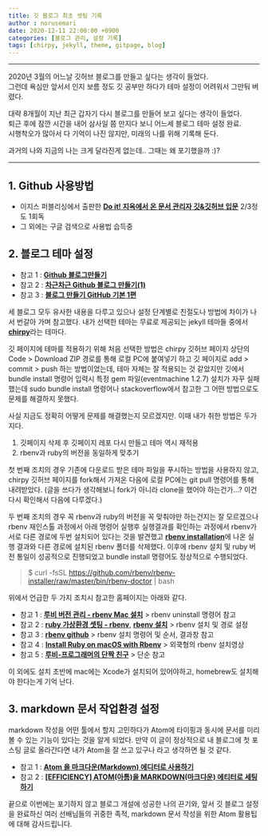 ```yaml
---
title: 깃 블로그 최초 셋팅 기록
author : norusemari
date: 2020-12-11 22:00:00 +0900
categories: [블로그 관리, 설정 기록]
tags: [chirpy, jekyll, theme, gitpage, blog]
---
```



---

2020년 3월의 어느날 깃허브 블로그를 만들고 싶다는 생각이 들었다.  
그런데 욕심만 앞서서 인지 보름 정도 깃 공부만 하다가 테마 설정이 어려워서 그만둬 버렸다.


대략 8개월이 지난 최근 갑자기 다시 블로그를 만들어 보고 싶다는 생각이 들었다.  
퇴근 후에 잠깐 시간을 내어 삼사일 쯤 만지다 보니 어느세 블로그 테마 설정 완료.  
시행착오가 많아서 다 기억이 나진 않지만, 미래의 나를 위해 기록해 둔다.


과거의 나와 지금의 나는 크게 달라진게 없는데.. 그때는 왜 포기했을까 :)?

---

## 1. Github 사용방법

- 이지스 퍼블리싱에서 출판한 [**Do it! 지옥에서 온 문서 관리자 깃&깃허브 입문**](http://www.yes24.com/Product/Goods/84803146) 2/3정도 1회독
- 그 외에는 구글 검색으로 사용법 습득중


## 2. 블로그 테마 설정


- 참고 1 : [**Github 블로그만들기**](https://velog.io/@zawook/Github-%EB%B8%94%EB%A1%9C%EA%B7%B8-%EB%A7%8C%EB%93%A4%EA%B8%B0-1)
- 참고 2 : [**차근차근 Github 블로그 만들기(1)**](https://zoomkoding.github.io/gitblog/2019/08/15/git-blog-1.html)
- 참고 3 : [**블로그 만들기 GitHub 기본 1편**](https://blog.chulgil.me/how-to-make-blog-using-github-1/)


세 블로그 모두 유사한 내용을 다루고 있으나 설정 단계별로 친절도나 방법에 차이가 나서 번갈아 가며 참고했다. 내가 선택한 테마는 무료로 제공되는 jekyll 테마들 중에서 [**chirpy**](https://github.com/cotes2020/jekyll-theme-chirpy)라는 테마다.

깃 페이지에 테마를 적용하기 위해 처음 선택한 방법은 chirpy 깃허브 페이지 상단의 Code > Download ZIP 경로를 통해 로컬 PC에 붙여넣기 하고 깃 페이지로 add > commit > push 하는 방법이었는데, 테마 자체는 잘 적용되는 것 같았지만 깃에서 bundle install 명령어 입력시 특정 gem 파일(eventmachine 1.2.7) 설치가 자꾸 실패했는데 sudo bundle install 명령어나 stackoverflow에서 참고한 그 어떤 방법으로도 문제를 해결하지 못했다.  

사실 지금도 정확히 어떻게 문제를 해결했는지 모르겠지만. 이때 내가 취한 방법은 두가지다.

1. 깃페이지 삭제 후 깃페이지 레포 다시 만들고 테마 역시 재적용
2. rbenv과 ruby의 버전을 동일하게 맞추기

첫 번째 조치의 경우 기존에 다운로드 받은 테마 파일을 푸시하는 방법을 사용하지 않고, chirpy 깃허브 페이지를 fork해서 가져온 다음에 로컬 PC에는 git pull 명령어를 통해 내려받았다. (글을 쓰다가 생각해보니 fork가 아니라 clone을 했어야 하는건가...? 이건 다시 확인해서 다음에 다루겠다.)

두 번째 조치의 경우 꼭 rbenv과 ruby의 버전을 꼭 맞춰야만 하는건지는 잘 모르겠으나 rbenv 재인스톨 과정에서 아래 명령어 실행후 실행결과를 확인하는 과정에서 rbenv가 서로 다른 경로에 두번 설치되어 있다는 것을 발견했고 [**rbenv installation**](https://github.com/rbenv/rbenv#how-rbenv-hooks-into-your-shell)에 나온 실행 결과와 다른 경로에 설치된 rbenv 폴더를 삭제했다. 이후에 rbenv 설치 및 ruby 버전 통일이 성공적으로 진행되었고 bundle install 명령어도 정상적으로 수행되었다.


> $ curl -fsSL https://github.com/rbenv/rbenv-installer/raw/master/bin/rbenv-doctor | bash


위에서 언급한 두 가지 조치시 참고한 홈페이지는 아래와 같다.
- 참고 1 : [**루비 버전 관리 - rbenv Mac 설치**](http://sgwanlee.github.io/dev/ruby/2017/01/20/install-rbenv/) > rbenv uninstall 명령어 참고
- 참고 2 : [**ruby 가상환경 셋팅 - rbenv**](https://kangraemin.github.io/github%20page/2020/09/25/rbenv/), [**rbenv 설치**](https://kbs4674.tistory.com/187) > rbenv 설치 및 경로 설정
- 참고 3 : [**rbenv github**](https://github.com/rbenv/rbenv#how-rbenv-hooks-into-your-shell) > rbenv 설치 명령어 및 순서, 결과창 참고
- 참고 4 : [**Install Ruby on macOS with Rbenv**](https://www.youtube.com/watch?v=-DJz7yC3iOI) > 외쿡형의 rbenv 설치영상
- 참고 5 : [**루비-프로그래머의 단짝 친구**](https://www.ruby-lang.org/ko/downloads/) > 단순 참고

이 외에도 설치 초반에 mac에는 Xcode가 설치되어 있어야하고, homebrew도 설치해야 한다는게 기억 난다.


## 3. markdown 문서 작업환경 설정

markdown 작성을 어떤 툴에서 할지 고민하다가 Atom에 타이핑과 동시에 문서를 미리 볼 수 있는 기능이 있다는 것을 알게 되었다. 만약 이 글이 정상적으로 내 블로그에 첫 포스팅 글로 올라간다면 내가 Atom을 잘 쓰고 있구나 라고 생각하면 될 것 같다.  

- 참고 1 : [**Atom 을 마크다운(Markdown) 에디터로 사용하기**](https://futurecreator.github.io/2016/06/14/atom-as-markdown-editor/)
- 참고 2 : [**[EFFICIENCY] ATOM(아톰)을 MARKDOWN(마크다운) 에티터로 세팅하기**](https://tikepjt.tistory.com/47)


끝으로 이번에는 포기하지 않고 블로그 개설에 성공한 나의 끈기와, 앞서 깃 블로그 설정을 완료하신 여러 선배님들의 귀중한 족적, markdown 문서 작성을 위한 Atom 활용팁에 대해 감사드립니다.
